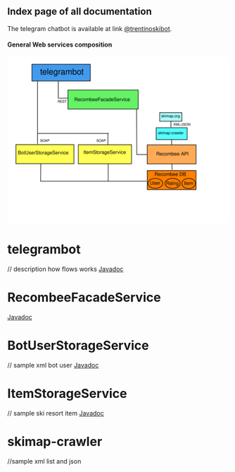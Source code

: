 ## Index page of all documentation

The telegram chatbot is available at link [@trentinoskibot](https://telegram.me/trentinoskibot). 

#### General Web services composition
![alt text](architecture.svg "Web services deployment")



# telegrambot
// description how flows works
[Javadoc](telegrambot-doc/index.html)

# RecombeeFacadeService

[Javadoc](recombee-facade-doc/index.html)

# BotUserStorageService

// sample xml bot user
[Javadoc](buss-doc/index.html)

# ItemStorageService 
 
// sample ski resort item 
[Javadoc](iss-doc/index.html)

# skimap-crawler

//sample xml list and json




